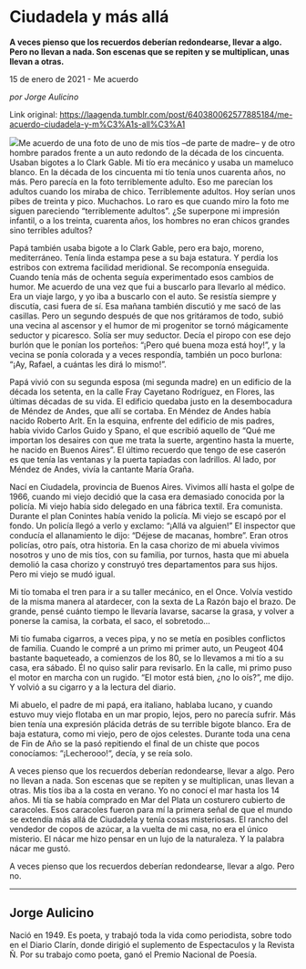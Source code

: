 # Ciudadela y más allá

**A veces pienso que los recuerdos deberían redondearse, llevar a algo. Pero no llevan a nada. Son escenas que se repiten y se multiplican, unas llevan a otras.**

15 de enero de 2021 - Me acuerdo

_por Jorge Aulicino_

Link original: https://laagenda.tumblr.com/post/640380062577885184/me-acuerdo-ciudadela-y-m%C3%A1s-all%C3%A1

![](https://64.media.tumblr.com/1470962404e27e9e6d124b52a26d981f/34e460cb76c7ab8e-80/s500x750/f7203d2693d87fee144700a7c10ae21475838853.jpg)Me acuerdo de una foto de uno de mis
tíos –de parte de madre– y de otro hombre parados frente a un auto redondo de
la década de los cincuenta. Usaban bigotes a lo Clark Gable. Mi tío era
mecánico y usaba un mameluco blanco. En la década de los cincuenta mi tío tenía
unos cuarenta años, no más. Pero parecía en la foto terriblemente adulto. Eso
me parecían los adultos cuando los miraba de chico. Terriblemente adultos. Hoy
serían unos pibes de treinta y pico. Muchachos. Lo raro es que cuando miro la
foto me siguen pareciendo “terriblemente adultos”. ¿Se superpone mi
impresión infantil, o a los treinta, cuarenta años, los hombres no eran chicos
grandes sino terribles adultos? 

Papá también usaba bigote a lo Clark
Gable, pero era bajo, moreno, mediterráneo. Tenía linda estampa pese a su baja
estatura. Y perdía los estribos con extrema facilidad meridional. Se recomponía
enseguida. Cuando tenía más de ochenta seguía experimentado esos cambios de
humor. Me acuerdo de una vez que fui a buscarlo para llevarlo al médico. Era un
viaje largo, y yo iba a buscarlo con el auto. Se resistía siempre y discutía,
casi fuera de sí. Esa mañana también discutió y me sacó de las casillas. Pero
un segundo después de que nos gritáramos de todo, subió una vecina al ascensor
y el humor de mi progenitor se tornó mágicamente seductor y picaresco. Solía
ser muy seductor. Decía el piropo con ese dejo burlón que le ponían los
porteños: “¡Pero qué buena moza está hoy!”, y la vecina se ponía
colorada y a veces respondía, también un poco burlona: “¡Ay, Rafael, a
cuántas les dirá lo mismo!”. 

Papá vivió con su segunda esposa (mi
segunda madre) en un edificio de la década los setenta, en la calle Fray
Cayetano Rodríguez, en Flores, las últimas décadas de su vida. El edificio
quedaba justo en la desembocadura de Méndez de Andes, que allí se cortaba. En
Méndez de Andes había nacido Roberto Arlt. En la esquina, enfrente del edificio
de mis padres, había vivido Carlos Guido y Spano, el que escribió aquello de “Qué
me importan los desaires con que me trata la suerte, argentino hasta la muerte,
he nacido en Buenos Aires”. El último recuerdo que tengo de ese caserón es que
tenía las ventanas y la puerta tapiadas con ladrillos. Al lado, por Méndez de Andes,
vivía la cantante María Graña. 

Nací en Ciudadela, provincia de Buenos
Aires. Vivimos allí hasta el golpe de 1966, cuando mi viejo decidió que la casa
era demasiado conocida por la policía. Mi viejo había sido delegado en una
fábrica textil. Era comunista. Durante el plan Conintes había venido la
policía. Mi viejo se escapó por el fondo. Un policía llegó a verlo y exclamo: “¡Allá
va alguien!” El inspector que conducía el allanamiento le dijo: “Déjese de
macanas, hombre”. Eran otros policías, otro país, otra historia. En la casa
chorizo de mi abuela vivimos nosotros y uno de mis tíos, con su familia, por
turnos, hasta que mi abuela demolió la casa chorizo y construyó tres
departamentos para sus hijos. Pero mi viejo se mudó igual. 

Mi tío tomaba el tren para ir a su
taller mecánico, en el Once. Volvía vestido de la misma manera al atardecer,
con la sexta de La Razón bajo el brazo. De grande, pensé cuánto tiempo le
llevaría lavarse, sacarse la grasa, y volver a ponerse la camisa, la corbata,
el saco, el sobretodo… 

Mi tío fumaba cigarros, a veces pipa, y
no se metía en posibles conflictos de familia. Cuando le compré a un primo mi
primer auto, un Peugeot 404 bastante baqueteado, a comienzos de los 80, se lo
llevamos a mi tío a su casa, era sábado. Él no quiso salir para revisarlo. En
la calle, mi primo puso el motor en marcha con un rugido. “El motor está
bien, ¿no lo oís?”, me dijo. Y volvió a su cigarro y a la lectura del
diario. 

Mi abuelo, el padre de mi papá, era
italiano, hablaba lucano, y cuando estuvo muy viejo flotaba en un mar propio,
lejos, pero no parecía sufrir. Más bien tenía una expresión plácida detrás de
su terrible bigote blanco. Era de baja estatura, como mi viejo, pero de ojos
celestes. Durante toda una cena de Fin de Año se la pasó repitiendo el final de
un chiste que pocos conocíamos: “¡Lecherooo!“, decía, y se reía solo. 

A veces pienso que los recuerdos
deberían redondearse, llevar a algo. Pero no llevan a nada. Son escenas que se
repiten y se multiplican, unas llevan a otras. Mis tíos iba a la costa en
verano. Yo no conocí el mar hasta los 14 años. Mi tía se había comprado en Mar
del Plata un costurero cubierto de caracoles. Esos caracoles fueron para mí la
primera señal de que el mundo se extendía más allá de Ciudadela y tenía cosas
misteriosas. El rancho del vendedor de copos de azúcar, a la vuelta de mi casa,
no era el único misterio. El nácar me hizo pensar en un lujo de la naturaleza.
Y la palabra nácar me gustó. 

A veces pienso que los recuerdos
deberían redondearse, llevar a algo. Pero no.



---

Jorge Aulicino
--------------

 Nació en 1949. Es poeta, y trabajó toda la vida como periodista, sobre todo en el Diario Clarín, donde dirigió el suplemento de Espectaculos y la Revista Ñ. Por su trabajo como poeta, ganó el Premio Nacional de Poesía.

